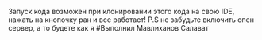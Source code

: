 Запуск кода возможен при клонировании этого кода на свою IDE, нажать на кнопочку ран и все работает! 
P.S не забудьте включить опен сервер, а то будете как я
#Выполнил Мавлиханов Салават
